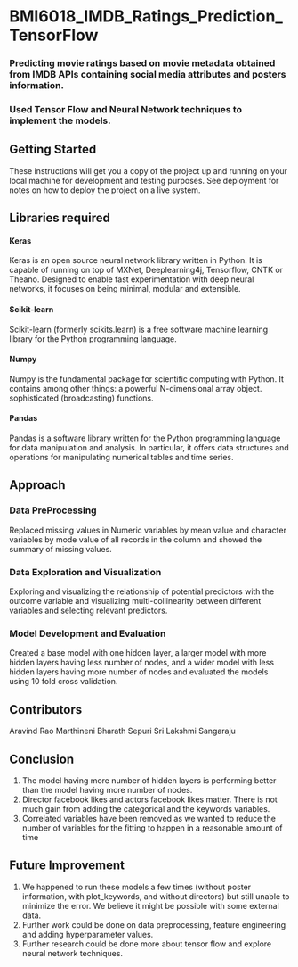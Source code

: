 # BMI6018_IMDB_Ratings_Prediction_TensorFlow

### Predicting movie ratings based on movie metadata obtained from IMDB APIs containing social media attributes and posters information.

### Used Tensor Flow and Neural Network techniques to implement the models.

## Getting Started

These instructions will get you a copy of the project up and running on your local machine for development and testing purposes. See deployment for notes on how to deploy the project on a live system.

## Libraries required

#### Keras
Keras is an open source neural network library written in Python. It is capable of running on top of MXNet, Deeplearning4j, Tensorflow, CNTK or Theano. Designed to enable fast experimentation with deep neural networks, it focuses on being minimal, modular and extensible.

#### Scikit-learn
Scikit-learn (formerly scikits.learn) is a free software machine learning library for the Python programming language.

#### Numpy
Numpy is the fundamental package for scientific computing with Python. It contains among other things: a powerful N-dimensional array object. sophisticated (broadcasting) functions.

#### Pandas
Pandas is a software library written for the Python programming language for data manipulation and analysis. In particular, it offers data structures and operations for manipulating numerical tables and time series.


## Approach

### Data PreProcessing
Replaced missing values in Numeric variables by mean value and character variables by mode value of all records in the column and showed the summary of missing values.

### Data Exploration and Visualization
Exploring and visualizing the relationship of potential predictors with the outcome variable and visualizing multi-collinearity between different variables and selecting relevant predictors.

### Model Development and Evaluation 
Created a base model with one hidden layer, a larger model with more hidden layers having less number of nodes, and a wider model with less hidden layers having more number of nodes and evaluated the models using 10 fold cross validation.

## Contributors
Aravind Rao Marthineni
Bharath Sepuri
Sri Lakshmi Sangaraju 

## Conclusion
1. The model having more number of hidden layers is performing better than the model having more number of nodes. 
2. Director facebook likes and actors facebook likes matter. There is not much gain from adding the categorical and 
the keywords variables.
3. Correlated variables have been removed as we wanted to reduce the number of variables for the fitting to happen 
in a reasonable amount of time

## Future Improvement
1. We happened to run these models a few times (without poster information, with plot_keywords, and without directors) but still 
unable to minimize the error. We believe it might be possible with some external data.
2. Further work could be done on data preprocessing, feature engineering and adding hyperparameter values.
3. Further research could be done more about tensor flow and explore neural network techniques.


